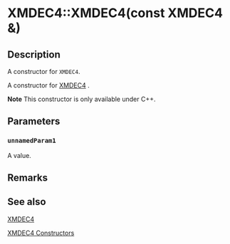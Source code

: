 # XMDEC4::XMDEC4(const XMDEC4 &)

## Description

A constructor for `XMDEC4`.

A constructor for [XMDEC4](https://learn.microsoft.com/windows/desktop/api/directxpackedvector/ns-directxpackedvector-xmdec4) .

**Note** This constructor is only available under C++.

## Parameters

### `unnamedParam1`

A value.

## Remarks

## See also

[XMDEC4](https://learn.microsoft.com/windows/desktop/api/directxpackedvector/ns-directxpackedvector-xmdec4)

[XMDEC4 Constructors](https://learn.microsoft.com/windows/desktop/dxmath/xmdec4-ctor)